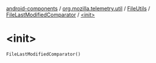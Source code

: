 [android-components](../../../index.md) / [org.mozilla.telemetry.util](../../index.md) / [FileUtils](../index.md) / [FileLastModifiedComparator](index.md) / [&lt;init&gt;](./-init-.md)

# &lt;init&gt;

`FileLastModifiedComparator()`